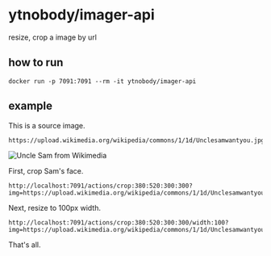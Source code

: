 # ytnobody/imager-api

resize, crop a image by url

## how to run

    docker run -p 7091:7091 --rm -it ytnobody/imager-api

## example

This is a source image. 

    https://upload.wikimedia.org/wikipedia/commons/1/1d/Unclesamwantyou.jpg

![Uncle Sam from Wikimedia](https://upload.wikimedia.org/wikipedia/commons/1/1d/Unclesamwantyou.jpg)

First, crop Sam's face. 

    http://localhost:7091/actions/crop:380:520:300:300?img=https://upload.wikimedia.org/wikipedia/commons/1/1d/Unclesamwantyou.jpg

Next, resize to 100px width.

    http://localhost:7091/actions/crop:380:520:300:300/width:100?img=https://upload.wikimedia.org/wikipedia/commons/1/1d/Unclesamwantyou.jpg

That's all.


